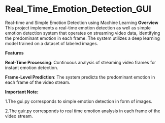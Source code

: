 # Real_Time_Emotion_Detection_GUI
Real-time and Simple Emotion Detection using Machine Learning
**Overview**
This project implements a real-time emotion detection as well as simple emotion detection system that operates on streaming video data, identifying the predominant emotion in each frame. The system utilizes a deep learning model trained on a dataset of labeled images.

**Features**

**Real-Time Processing**: Continuous analysis of streaming video frames for instant emotion detection.

**Frame-Level Prediction**: The system predicts the predominant emotion in each frame of the video stream.

**Important Note:** 

1.The gui.py corresponds to simple emotion detection in form of images.

2.The guir.py corresponds to real time emotion analysis in each frame of the video stream.
